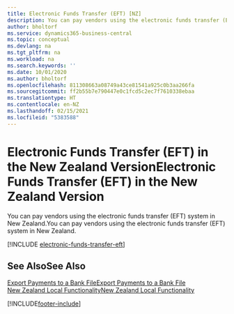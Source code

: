 ```yaml
---
title: Electronic Funds Transfer (EFT) [NZ]
description: You can pay vendors using the electronic funds transfer (EFT) system in New Zealand.
author: bholtorf
ms.service: dynamics365-business-central
ms.topic: conceptual
ms.devlang: na
ms.tgt_pltfrm: na
ms.workload: na
ms.search.keywords: ''
ms.date: 10/01/2020
ms.author: bholtorf
ms.openlocfilehash: 811308663a08749a43ce81541a925c0b3aa266fa
ms.sourcegitcommit: ff2b55b7e790447e0c1fcd5c2ec7f7610338ebaa
ms.translationtype: HT
ms.contentlocale: en-NZ
ms.lasthandoff: 02/15/2021
ms.locfileid: "5383588"
---
```

# <a name="electronic-funds-transfer-eft-in-the-new-zealand-version"></a><span data-ttu-id="1cf19-103">Electronic Funds Transfer (EFT) in the New Zealand Version</span><span class="sxs-lookup"><span data-stu-id="1cf19-103">Electronic Funds Transfer (EFT) in the New Zealand Version</span></span>

<span data-ttu-id="1cf19-104">You can pay vendors using the electronic funds transfer (EFT) system in New Zealand.</span><span class="sxs-lookup"><span data-stu-id="1cf19-104">You can pay vendors using the electronic funds transfer (EFT) system in New Zealand.</span></span>  

[!INCLUDE [electronic-funds-transfer-eft](../includes/AUNZ/electronic-funds-transfer-eft.md)]

## <a name="see-also"></a><span data-ttu-id="1cf19-105">See Also</span><span class="sxs-lookup"><span data-stu-id="1cf19-105">See Also</span></span>

[<span data-ttu-id="1cf19-106">Export Payments to a Bank File</span><span class="sxs-lookup"><span data-stu-id="1cf19-106">Export Payments to a Bank File</span></span>](../../finance-make-payments-with-bank-data-conversion-service-or-sepa-credit-transfer.md#exporting-payments-to-a-bank-file)  
[<span data-ttu-id="1cf19-107">New Zealand Local Functionality</span><span class="sxs-lookup"><span data-stu-id="1cf19-107">New Zealand Local Functionality</span></span>](new-zealand-local-functionality.md)


[!INCLUDE[footer-include](../../includes/footer-banner.md)]